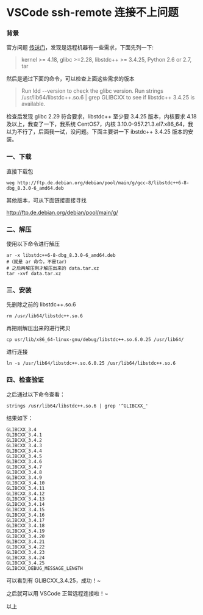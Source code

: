 # VSCode ssh-remote 连接不上问题

### 背景

官方问题 [传送门](https://code.visualstudio.com/docs/remote/linux#_remote-host-container-wsl-linux-prerequisites)，发现是远程机器有一些需求，下面先列一下:


> kernel >= 4.18, glibc >=2.28, libstdc++ >= 3.4.25, Python 2.6 or 2.7, tar

然后是通过下面的命令，可以检查上面这些需求的版本

> Run ldd --version to check the glibc version. Run strings /usr/lib64/libstdc++.so.6 | grep GLIBCXX to see if libstdc++ 3.4.25 is available.

检查后发现 glibc 2.29 符合要求，libstdc++ 至少要 3.4.25 版本，内核要求 4.18 及以上，我查了一下，我系统 CentOS7，内核 3.10.0-957.21.3.el7.x86_64，我以为不行了，后面我一试，没问题。下面主要讲一下 ibstdc++ 3.4.25 版本的安装。

### 一、下载

直接下载包

```shell
weg http://ftp.de.debian.org/debian/pool/main/g/gcc-8/libstdc++6-8-dbg_8.3.0-6_amd64.deb
```

其他版本，可从下面链接直接寻找

http://ftp.de.debian.org/debian/pool/main/g/

### 二、解压

使用以下命令进行解压

```shell
ar -x libstdc++6-8-dbg_8.3.0-6_amd64.deb
#（就是 ar 命令，不是tar）
# 之后再解压刚才解压出来的 data.tar.xz
tar -xvf data.tar.xz
```

### 三、安装

先删除之前的 libstdc++.so.6

```shell
rm /usr/lib64/libstdc++.so.6
```

再把刚解压出来的进行拷贝

```shell
cp usr/lib/x86_64-linux-gnu/debug/libstdc++.so.6.0.25 /usr/lib64/
```

进行连接

```shell
ln -s /usr/lib64/libstdc++.so.6.0.25 /usr/lib64/libstdc++.so.6
```

### 四、检查验证

之后通过以下命令查看：

```shell
strings /usr/lib64/libstdc++.so.6 | grep '^GLIBCXX_'
```

结果如下：

```shell
GLIBCXX_3.4
GLIBCXX_3.4.1
GLIBCXX_3.4.2
GLIBCXX_3.4.3
GLIBCXX_3.4.4
GLIBCXX_3.4.5
GLIBCXX_3.4.6
GLIBCXX_3.4.7
GLIBCXX_3.4.8
GLIBCXX_3.4.9
GLIBCXX_3.4.10
GLIBCXX_3.4.11
GLIBCXX_3.4.12
GLIBCXX_3.4.13
GLIBCXX_3.4.14
GLIBCXX_3.4.15
GLIBCXX_3.4.16
GLIBCXX_3.4.17
GLIBCXX_3.4.18
GLIBCXX_3.4.19
GLIBCXX_3.4.20
GLIBCXX_3.4.21
GLIBCXX_3.4.22
GLIBCXX_3.4.23
GLIBCXX_3.4.24
GLIBCXX_3.4.25
GLIBCXX_DEBUG_MESSAGE_LENGTH
```

可以看到有 GLIBCXX_3.4.25，成功！~

之后就可以用 VSCode 正常远程连接啦！~

以上
